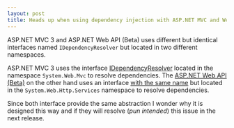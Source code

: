 ```yaml
---
layout: post
title: Heads up when using dependency injection with ASP.NET MVC and Web API
---
```


ASP.NET MVC 3 and ASP.NET Web API (Beta) uses different but identical interfaces named `IDependencyResolver` but located in two different namespaces.

<!--excerpt-->

ASP.NET MVC 3 uses the interface [IDependencyResolver](http://msdn.microsoft.com/en-us/library/system.web.mvc.idependencyresolver.aspx) located in the namespace `System.Web.Mvc` to resolve dependencies. The [ASP.NET Web API (Beta)](http://nuget.org/packages/AspNetWebApi) on the other hand uses an interface [with the same name](http://www.asp.net/web-api/overview/extensibility/using-the-web-api-dependency-resolver) but located in the `System.Web.Http.Services` namespace to resolve dependencies.

Since both interface provide the same abstraction I wonder why it is designed this way and if they will resolve (*pun intended*) this issue in the next release.


